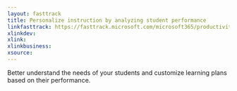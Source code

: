 ```yaml
---
layout: fasttrack
title: Personalize instruction by analyzing student performance
linkfasttrack: https://fasttrack.microsoft.com/microsoft365/productivitylibrary/Personalize-instruction-by-analyzing-student-performance 
xlinkdev: 
xlink: 
xlinkbusiness: 
xsource: 
---
```

Better understand the needs of your students and customize learning plans based on their performance.